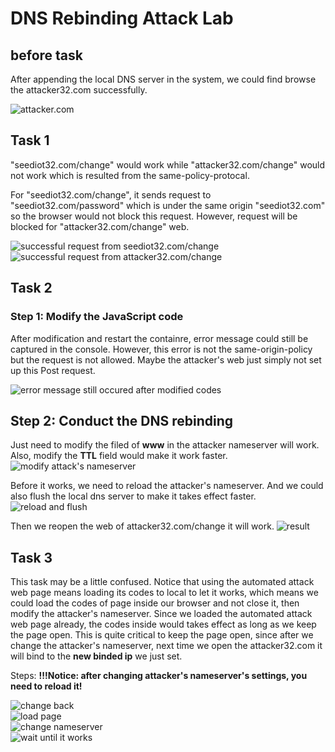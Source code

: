 # DNS Rebinding Attack Lab

## before task

After appending the local DNS server in the system, we could find browse the attacker32.com successfully.

![attacker.com](Assets/imgs/preTask.png)

## Task 1

"seediot32.com/change" would work while "attacker32.com/change" would not work which is resulted from the same-policy-protocal.

For "seediot32.com/change", it sends request to "seediot32.com/password" which is under the same origin "seediot32.com" so the browser would not block this request. However, request will be blocked for "attacker32.com/change" web.

![successful request from seediot32.com/change](Assets/imgs/Task1_successful_request.png)
![successful request from attacker32.com/change](Assets/imgs/Task1_failed_request.png)

## Task 2

### Step 1: Modify the JavaScript code

After modification and restart the containre, error message could still be captured in the console. However, this error is not the same-origin-policy but the request is not allowed. Maybe the attacker's web just simply not set up this Post request.

![error message still occured after modified codes](Assets/imgs/Task2_1.png)

## Step 2: Conduct the DNS rebinding

Just need to modify the filed of **www** in the attacker nameserver will work. Also, modify the **TTL** field would make it work faster.
![modify attack's nameserver](Assets/imgs/Task3_modifed_nameserver_of_attacker.png)

Before it works, we need to reload the attacker's nameserver. And we could also flush the local dns server to make it takes effect faster.
![reload and flush](Assets/imgs/Task3_reload_nameserver_and_flush_local_dns.png)

Then we reopen the web of attacker32.com/change it will work.
![result](Assets/imgs/Task3_attack_result.png)

## Task 3

This task may be a little confused. Notice that using the automated attack web page means loading its codes to local to let it works, which means we could load the codes of page inside our browser and not close it, then modify the attacker's nameserver. Since we loaded the automated attack web page already, the codes inside would takes effect as long as we keep the page open. This is quite critical to keep the page open, since after we change the attacker's nameserver, next time we open the attacker32.com it will bind to the **new binded ip** we just set.

Steps:
**!!!Notice: after changing attacker's nameserver's settings, you need to reload it!**

![change back](Assets/imgs/Task4_change_configure_file_back.png)
<br>
![load page](Assets/imgs/Task4_load_automated_attack_page.png)
<br>
![change nameserver](Assets/imgs/Task4_change_the_attackers_nameserver.png)
<br>
![wait until it works](Assets/imgs/Task4_wait_until_it_works.png)
